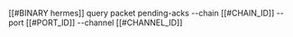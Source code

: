 [[#BINARY hermes]] query packet pending-acks --chain [[#CHAIN_ID]] --port [[#PORT_ID]] --channel [[#CHANNEL_ID]]